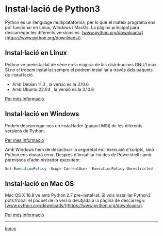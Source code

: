 # Instal·lació de Python3 

Python és un llenguage multiplataforma, per lo que el mateix programa ens pot funcionar en Linux, Windows i MacOs. La pàgina principal para descarregar les diferents versions és: [www.python.org/downloads/](https://www.python.org/downloads/).

## Instal·lació en Linux

Python ve preinstal·lat de sèrie en la majoria de las distribucions GNU/Linux. Si no el trobem instal·lat sempre el podrem instal·lar a través dels paquets de instal·lació.

* Amb Debian 11.3 , la versió es la 3.10.6
* Amb Ubuntu 22.04 , la versió es la 3.10.6

[Per més informació](https://docs.python.org/3/using/unix.html)

## Instal·lació en Windows

Podem descarregar-nos un instal·lador (paquet MSI) de les diferents versions de Python. 

[Per més informació](https://docs.python.org/3/using/windows.html)

Amb Windows hem de desactivar la seguretat en l'execució d'scripts, sino Python ens donarà error. Després d'instal·lar-ho des de Powershell i amb permissos d'administrador executem:

```powershell
Set-ExecutionPolicy -Scope CurrentUser -ExecutionPolicy Unrestricted
```


## Instal·lació en Mac OS

Mac OS X 10.8 ve amb Python 2.7 pre-instal·lat. Si vols instal·lar Python3 pots trobar el paquet de la versió desitjada a la pàgina de descàrrega: [www.python.org/downloads/](https://www.python.org/downloads/).

[Per més informació](https://docs.python.org/3/using/mac.html)


***
[Index](../../../README.md)
